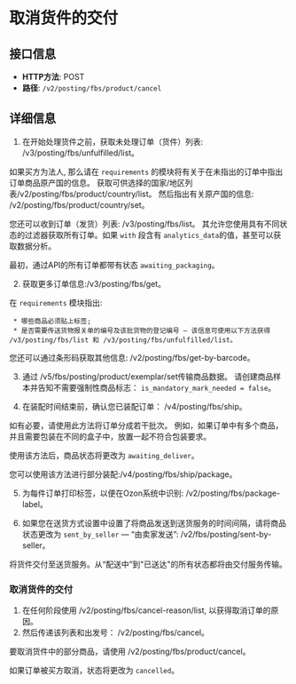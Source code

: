 # 取消货件的交付

## 接口信息

- **HTTP方法**: POST
- **路径**: `/v2/posting/fbs/product/cancel`

## 详细信息

  1. 在开始处理货件之前，获取未处理订单（货件）列表: /v3/posting/fbs/unfulfilled/list。

如果买方为法人, 那么请在 `requirements` 的模块将有关于在未指出的订单中指出订单商品原产国的信息。 获取可供选择的国家/地区列表/v2/posting/fbs/product/country/list。 然后指出有关原产国的信息: /v2/posting/fbs/product/country/set。

您还可以收到订单（发货）列表: /v3/posting/fbs/list。 其允许您使用具有不同状态的过滤器获取所有订单。如果 `with` 段含有 `analytics_data`的值，甚至可以获取数据分析。

最初，通过API的所有订单都带有状态 `awaiting_packaging`。

  2. 获取更多订单信息:/v3/posting/fbs/get。

在 `requirements` 模块指出:

     * 哪些商品必须贴上标签;
     * 是否需要传送货物报关单的编号及该批货物的登记编号 — 该信息可使用以下方法获得 /v3/posting/fbs/list 和 /v3/posting/fbs/unfulfilled/list。

您还可以通过条形码获取其他信息: /v2/posting/fbs/get-by-barcode。

  3. 通过 /v5/fbs/posting/product/exemplar/set传输商品数据。 请创建商品样本并告知不需要强制性商品标志： `is_mandatory_mark_needed = false`。

  4. 在装配时间结束前，确认您已装配订单： /v4/posting/fbs/ship。

如有必要，请使用此方法将订单分成若干批次。 例如，如果订单中有多个商品，并且需要包装在不同的盒子中，放置一起不符合包装要求。




使用该方法后，商品状态将更改为 `awaiting_deliver`。

您可以使用该方法进行部分装配:/v4/posting/fbs/ship/package。

  5. 为每件订单打印标签，以便在Ozon系统中识别: /v2/posting/fbs/package-label。

  6. 如果您在送货方式设置中设置了将商品发送到送货服务的时间间隔，请将商品状态更改为 `sent_by_seller` — “由卖家发送”: /v2/fbs/posting/sent-by-seller。




将货件交付至送货服务。从“配送中”到"已送达"的所有状态都将由交付服务传输。

### 取消货件的交付

  1. 在任何阶段使用 /v2/posting/fbs/cancel-reason/list, 以获得取消订单的原因。
  2. 然后传递该列表和出发号： /v2/posting/fbs/cancel。



要取消货件中的部分商品，请使用 /v2/posting/fbs/product/cancel。

如果订单被买方取消，状态将更改为 `cancelled`。
